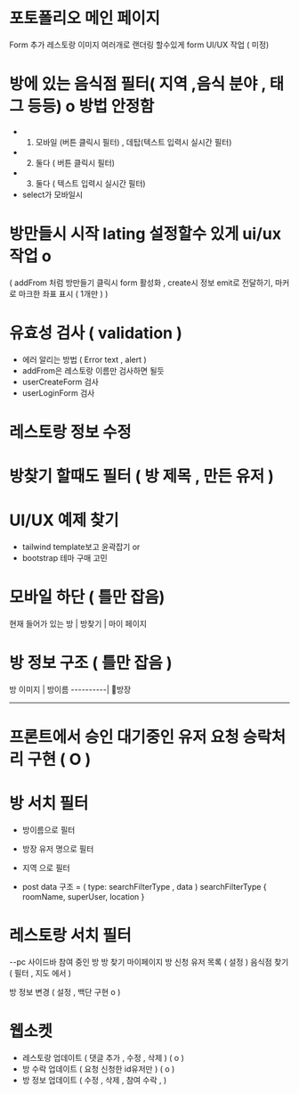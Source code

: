 # 포토폴리오 메인 페이지

Form 추가 레스토랑 이미지 여러개로 랜더링 할수있게 form UI/UX 작업 ( 미정)

# 방에 있는 음식점 필터( 지역 ,음식 분야 , 태그 등등) o 방법 안정함

- 1. 모바일 (버튼 클릭시 필터) , 데탑(텍스트 입력시 실시간 필터)
- 2. 둘다 ( 버튼 클릭시 필터)
- 3. 둘다 ( 텍스트 입력시 실시간 필터)
- select가 모바일시

# 방만들시 시작 lating 설정할수 있게 ui/ux작업 o

( addFrom 처럼 방만들기 클릭시 form 활성화 ,
create시 정보 emit로 전달하기,
마커로 마크한 좌표 표시 ( 1개만 )
)

# 유효성 검사 ( validation )

- 에러 알리는 방법 ( Error text , alert )
- addFrom은 레스토랑 이름만 검사하면 될듯
- userCreateForm 검사
- userLoginForm 검사

# 레스토랑 정보 수정

# 방찾기 할때도 필터 ( 방 제목 , 만든 유저 )

# UI/UX 예제 찾기

- tailwind template보고 윤곽잡기 or
- bootstrap 테마 구매 고민

# 모바일 하단 ( 틀만 잡음)

현재 들어가 있는 방 | 방찾기 | 마이 페이지

# 방 정보 구조 ( 틀만 잡음 )

방 이미지 | 방이름
----------| 👑방장

---

# 프론트에서 승인 대기중인 유저 요청 승락처리 구현 ( O )

# 방 서치 필터

- 방이름으로 필터
- 방장 유저 명으로 필터
- 지역 으로 필터

- post data 구조 = ( type: searchFilterType , data )
  searchFilterType {
  roomName,
  superUser,
  location
  }

# 레스토랑 서치 필터

--pc 사이드바
참여 중인 방
방 찾기
마이페이지
방 신청 유저 목록 ( 설정 )
음식점 찾기 ( 필터 , 지도 에서 )

방 정보 변경 ( 설정 , 백단 구현 o )

# 웹소켓

- 레스토랑 업데이트 ( 댓글 추가 , 수정 , 삭제 ) ( o )
- 방 수락 업데이트 ( 요청 신청한 id유저만 ) ( o )
- 방 정보 업데이트 ( 수정 , 삭제 , 참여 수락 , )
